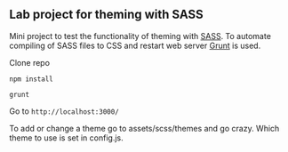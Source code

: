 ## Lab project for theming with SASS

Mini project to test the functionality of theming with [SASS](http://sass-lang.com/).
To automate compiling of SASS files to CSS and restart web server [Grunt](http://gruntjs.com/) is used.

Clone repo

`npm install`

`grunt`

Go to `http://localhost:3000/`

To add or change a theme go to assets/scss/themes and go crazy.
Which theme to use is set in config.js.
